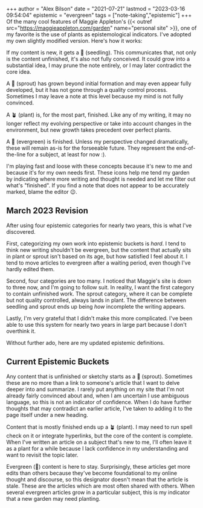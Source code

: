 +++
author = "Alex Bilson"
date = "2021-07-21"
lastmod = "2023-03-16 09:54:04"
epistemic = "evergreen"
tags = ["note-taking","epistemic"]
+++
Of the many cool features of Maggie Appleton's {{< outref src="https://maggieappleton.com/garden" name="personal site" >}}, one of my favorite is the use of plants as epistemological indicators. I've adopted my own slightly modified version. Here's how it works:

If my content is new, it gets a 🌱 (seedling). This communicates that, not only is the content unfinished, it's also not fully conceived. It could grow into a substantial idea, I may prune the note entirely, or I may later contradict the core idea.

A 🌿 (sprout) has grown beyond initial formation and may even appear fully developed, but it has not gone through a quality control process. Sometimes I may leave a note at this level because my mind is not fully convinced.

A 🪴  (plant) is, for the most part, finished. Like any of my writing, it may no longer reflect my evolving perspective or take into account changes in the environment, but new growth takes precedent over perfect plants.

A 🌲  (evergreen) is finished. Unless my perspective changed dramatically, these will remain as-is for the forseeable future. They represent the end-of-the-line for a subject, at least for now :).

I'm playing fast and loose with these concepts because it's new to me and because it's for my own needs first. These icons help me tend my garden by indicating where more writing and thought is needed and let me filter out what's "finished". If you find a note that does not appear to be accurately marked, blame the editor 😉.

## March 2023 Revision

After using four epistemic categories for nearly two years, this is what I've discovered.

First, categorizing my own work into epistemic buckets is _hard_. I tend to think new writing shouldn't be evergreen, but the content that actually sits in plant or sprout isn't based on its age, but how satisfied I feel about it. I tend to move articles to evergreen after a waiting period, even though I've hardly edited them.

Second, four categories are too many. I noticed that Maggie's site is down to three now, and I'm going to follow suit. In reality, I want the first category to contain unfinished work. The sprout category, where it can be complete but not quality controlled, always lands in plant. The difference between seedling and sprout ends up being _how_ incomplete the writing appears.

Lastly, I'm very grateful that I didn't make this more complicated. I've been able to use this system for nearly two years in large part because I don't overthink it.

Without further ado, here are my updated epistemic definitions.

## Current Epistemic Buckets

Any content that is unfinished or sketchy starts as a 🌿 (sprout). Sometimes these are no more than a link to someone's article that I want to delve deeper into and summarize. I rarely put anything on my site that I'm not already fairly convinced about and, when I am uncertain I use ambiguous language, so this is not an indicator of confidence. When I do have further thoughts that may contradict an earlier article, I've taken to adding it to the page itself under a new heading.

Content that is mostly finished ends up a 🪴 (plant). I may need to run spell check on it or integrate hyperlinks, but the core of the content is complete. When I've written an article on a subject that's new to me, I'll often leave it as a plant for a while because I lack confidence in my understanding and want to revisit the topic later.

Evergreen (🌲) content is here to stay. Surprisingly, these articles get more edits than others because they've become foundational to my online thought and discourse, so this designator doesn't mean that the article is stale. These are the articles which are most often shared with others. When several evergreen articles grow in a particular subject, this is my indicator that a new garden may need planting.
